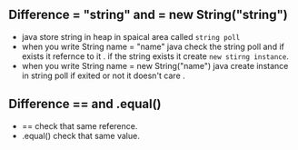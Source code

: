 ## Difference = "string" and = new String("string")
- java store string in heap in spaical area called `string poll`
- when you write String name = "name" java check the string poll and if exists it refernce to it . if the string exists it create `new stirng instance`. 
- when you write String name = new String("name") java create instance in string poll if exited or not it doesn't care .
## Difference ==  and .equal()
- == check that same reference. 
- .equal() check that same value.


